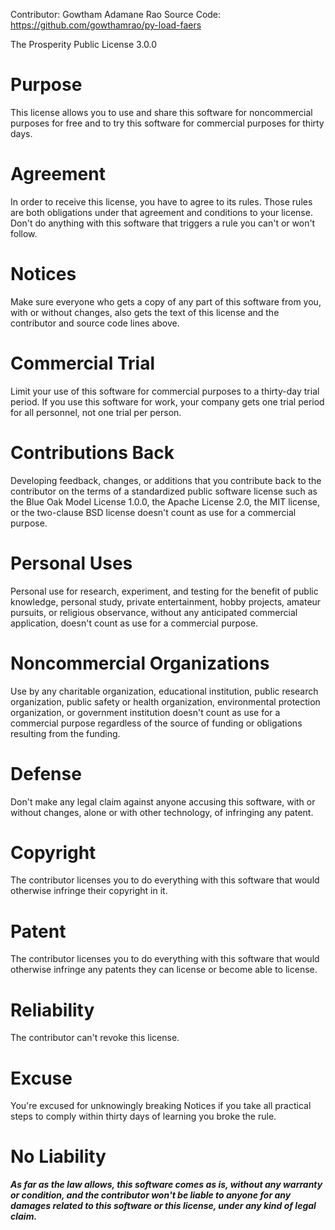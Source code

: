 Contributor: Gowtham Adamane Rao
Source Code: https://github.com/gowthamrao/py-load-faers

The Prosperity Public License 3.0.0

# Purpose

This license allows you to use and share this software for noncommercial purposes for free and to try this software for commercial purposes for thirty days.

# Agreement

In order to receive this license, you have to agree to its rules. Those rules are both obligations under that agreement and conditions to your license. Don't do anything with this software that triggers a rule you can't or won't follow.

# Notices

Make sure everyone who gets a copy of any part of this software from you, with or without changes, also gets the text of this license and the contributor and source code lines above.

# Commercial Trial

Limit your use of this software for commercial purposes to a thirty-day trial period. If you use this software for work, your company gets one trial period for all personnel, not one trial per person.

# Contributions Back

Developing feedback, changes, or additions that you contribute back to the contributor on the terms of a standardized public software license such as the Blue Oak Model License 1.0.0, the Apache License 2.0, the MIT license, or the two-clause BSD license doesn't count as use for a commercial purpose.

# Personal Uses

Personal use for research, experiment, and testing for the benefit of public knowledge, personal study, private entertainment, hobby projects, amateur pursuits, or religious observance, without any anticipated commercial application, doesn't count as use for a commercial purpose.

# Noncommercial Organizations

Use by any charitable organization, educational institution, public research organization, public safety or health organization, environmental protection organization, or government institution doesn't count as use for a commercial purpose regardless of the source of funding or obligations resulting from the funding.

# Defense

Don't make any legal claim against anyone accusing this software, with or without changes, alone or with other technology, of infringing any patent.

# Copyright

The contributor licenses you to do everything with this software that would otherwise infringe their copyright in it.

# Patent

The contributor licenses you to do everything with this software that would otherwise infringe any patents they can license or become able to license.

# Reliability

The contributor can't revoke this license.

# Excuse

You're excused for unknowingly breaking Notices if you take all practical steps to comply within thirty days of learning you broke the rule.

# No Liability

***As far as the law allows, this software comes as is, without any warranty or condition, and the contributor won't be liable to anyone for any damages related to this software or this license, under any kind of legal claim.***
